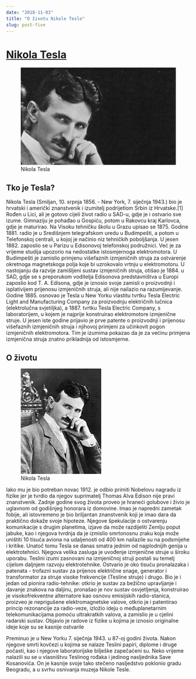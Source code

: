 ```yaml
---
date: "2018-11-03"
title: "O životu Nikole Tesle"
slug: post-five
---
```


<!-- markdownlint-disable MD033 -->

# [Nikola Tesla](https://en.wikipedia.org/wiki/Nikola_Tesla)

<figure class="figure">
    <img src="./images/Tesla.jpg" alt="Title"/>
    <figcaption class="figure__caption">Nikola Tesla</figcaption>
</figure>

## Tko je Tesla?

Nikola Tesla (Smiljan, 10. srpnja 1856. - New York, 7. siječnja 1943.) bio je hrvatski i američki znanstvenik i izumitelj podrijetlom Srbin iz Hrvatske.[1] Rođen u Lici, ali je gotovo cijeli život radio u SAD-u, gdje je i ostvario sve izume. Gimnaziju je pohađao u Gospiću, potom u Rakovcu kraj Karlovca, gdje je maturirao. Na Visoku tehničku školu u Grazu upisao se 1875. Godine 1881. radio je u Središnjem telegrafskom uredu u Budimpešti, a potom u Telefonskoj centrali, u kojoj je načinio niz tehničkih poboljšanja. U jesen 1882. zaposlio se u Parizu u Edisonovoj telefonskoj podružnici. Već je za vrijeme studija upozorio na nedostatke istosmjernoga elektromotora. U Budimpešti je zamislio primjenu višefaznih izmjeničnih struja za ostvarenje okretnoga magnetskoga polja koje bi uzrokovalo vrtnju u elektromotoru. U nastojanju da razvije zamišljeni sustav izmjeničnih struja, otišao je 1884. u SAD, gdje se s preporukom voditelja Edisonova predstavništva u Europi zaposlio kod T. A. Edisona, gdje je iznosio svoje zamisli o proizvodnji i isplativijem prijenosu izmjeničnih struja, ali nije nailazio na razumijevanje. Godine 1885. osnovao je Tesla u New Yorku vlastitu tvrtku Tesla Electric Light and Manufacturing Company za proizvodnju električnih lučnica (elektrolučna svjetiljka), a 1887. tvrtku Tesla Electric Company, s laboratorijem, u kojem je najprije konstruirao elektromotore izmjenične struje. U jesen iste godine prijavio je prve patente o proizvodnji i prijenosu višefaznih izmjeničnih struja i njihovoj primjeni za učinkovit pogon izmjeničnih elektromotora. Tim je izumima pokazao da je za većinu primjena izmjenična struja znatno prikladnija od istosmjerne.

## O životu

<figure class="figure">
    <img src="./images/NTesla.jpg" alt="Title"/>
    <figcaption class="figure__caption">Nikola Tesla</figcaption>
</figure>

Iako mu je bio potreban novac 1912. je odbio primiti Nobelovu nagradu iz fizike jer je tvrdio da njegov suprimatelj Thomas Alva Edison nije pravi znanstvenik. Zadnje godine svog života proveo je hraneći golubove i živio je uglavnom od godišnjeg honorara iz domovine. Imao je napredni zametak fobije, ali istovremeno je bio briljantan znanstvenik koji je imao dara da praktično dokaže svoje hipoteze. Njegove špekulacije o ostvarenju komunikacije s drugim planetima, izjave da može razdijeliti Zemlju poput jabuke, kao i njegova tvrdnja da je izmislio smrtonosnu zraku koja može uništiti 10 tisuća aviona na udaljenosti od 400 km nailazile su na podsmijehe i kritike. Unatoč tomu Tesla se danas smatra jednim od najplodnijih genija u elektrotehnici. Njegova velika zasluga je uvođenje izmjenične struje u široku uporabu. Teslini izumi zasnovani na izmjeničnoj struji postali su temelj cijelom daljnjem razvoju elektrotehnike. Ostvario je oko tisuću pronalazaka i patenata - trofazni sustav za prijenos električne snage, generator i transformator za struje visoke frekvencije (Tesline struje) i drugo. Bio je i jedan od pionira radio-tehnike: otkrio je sustav za bežično upravljanje i davanje znakova na daljinu, pronašao je nov sustav osvjetljenja, konstruirao je visokofrekventne alternatore kao osnovu emisijskih radio-stanica, proizveo je neprigušene elektromagnetske valove, otkrio je i patentirao princip rezonancije za radio-veze, izložio ideju o međuplanetarnim telekomunikacijama pomoću ultrakratkih valova, a zamislio je u cjelini radarski sustav. Objavio je radove iz fizike u kojima je iznosio originalne ideje koje su se kasnije ostvarile

Preminuo je u New Yorku 7. siječnja 1943. u 87-oj godini života. Nakon njegove smrti kovčezi u kojima se nalaze Teslini papiri, diplome i druge počasti, kao i njegove laboratorijske bilješke zapečaćeni su. Neko vrijeme nalazili su se u vlasništvu Teslinog rođaka i jedinog nasljednika Save Kosanovića. On je kasnije svoje tako stečeno nasljedstvo poklonio gradu Beogradu, a u svrhu osnivanja muzeja Nikole Tesle.
